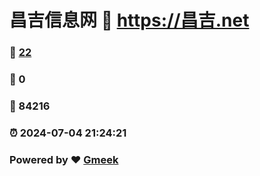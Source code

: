 # 昌吉信息网 :link: https://昌吉.net 
### :page_facing_up: [22](https://昌吉.net/tag.html) 
### :speech_balloon: 0 
### :hibiscus: 84216 
### :alarm_clock: 2024-07-04 21:24:21 
### Powered by :heart: [Gmeek](https://github.com/Meekdai/Gmeek)
